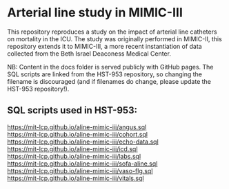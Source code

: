 # Arterial line study in MIMIC-III

This repository reproduces a study on the impact of arterial line catheters on mortality in the ICU. The study was originally performed in MIMIC-II, this repository extends it to MIMIC-III, a more recent instantiation of data collected from the Beth Israel Deaconess Medical Center.

NB: Content in the docs folder is served publicly with GitHub pages. The SQL scripts are linked from the HST-953 repository, so changing the filename is discouraged (and if filenames do change, please update the HST-953 repository!).

## SQL scripts used in HST-953:

https://mit-lcp.github.io/aline-mimic-iii/angus.sql  
https://mit-lcp.github.io/aline-mimic-iii/cohort.sql  
https://mit-lcp.github.io/aline-mimic-iii/echo-data.sql  
https://mit-lcp.github.io/aline-mimic-iii/icd.sql  
https://mit-lcp.github.io/aline-mimic-iii/labs.sql  
https://mit-lcp.github.io/aline-mimic-iii/sofa-aline.sql  
https://mit-lcp.github.io/aline-mimic-iii/vaso-flg.sql	 
https://mit-lcp.github.io/aline-mimic-iii/vitals.sql  

